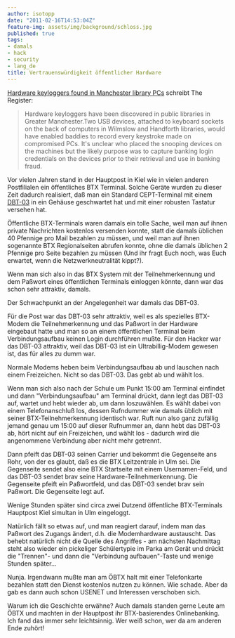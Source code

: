 ```yaml
---
author: isotopp
date: "2011-02-16T14:53:04Z"
feature-img: assets/img/background/schloss.jpg
published: true
tags:
- damals
- hack
- security
- lang_de
title: Vertrauenswürdigkeit öffentlicher Hardware
---
```


[Hardware keyloggers found in Manchester library PCs](http://www.theregister.co.uk/2011/02/15/hardware_keyloggers_manchester_libraries/) schreibt The Register: 

> Hardware keyloggers have been discovered in public libraries in Greater
> Manchester.Two USB devices, attached to keyboard sockets on the back of
> computers in Wilmslow and Handforth libraries, would have enabled baddies
> to record every keystroke made on compromised PCs. It's unclear who placed
> the snooping devices on the machines but the likely purpose was to capture
> banking login credentials on the devices prior to their retrieval and use
> in banking fraud.

Vor vielen Jahren stand in der Hauptpost in Kiel wie in vielen anderen
Postfilialen ein öffentliches BTX Terminal. Solche Geräte wurden zu dieser
Zeit dadurch realisiert, daß man ein Standard CEPT-Terminal mit einem
[DBT-03](http://de.wikipedia.org/wiki/Datei:Modem_DBT-03.jpg) in ein Gehäuse
geschwartet hat und mit einer robusten Tastatur versehen hat.

Öffentliche BTX-Terminals waren damals ein tolle Sache, weil man auf ihnen
private Nachrichten kostenlos versenden konnte, statt die damals üblichen 40
Pfennige pro Mail bezahlen zu müssen, und weil man auf ihnen sogenannte BTX
Regionalseiten abrufen konnte, ohne die damals üblichen 2 Pfennige pro Seite
bezahlen zu müssen (Und ihr fragt Euch noch, was Euch erwartet, wenn die
Netzwerkneutralität kippt?).

Wenn man sich also in das BTX System mit der Teilnehmerkennung und dem
Paßwort eines öffentlichen Terminals einloggen könnte, dann war das schon
sehr attraktiv, damals.

Der Schwachpunkt an der Angelegenheit war damals das DBT-03.

Für die Post war das DBT-03 sehr attraktiv, weil es als spezielles BTX-Modem
die Teilnehmerkennung und das Paßwort in der Hardware eingebaut hatte und
man so an einem öffentlichen Terminal beim Verbindungsaufbau keinen Login
durchführen mußte. Für den Hacker war das DBT-03 attraktiv, weil das DBT-03
ist ein Ultrabillig-Modem gewesen ist, das für alles zu dumm war.

Normale Modems heben beim Verbindungsaufbau ab und lauschen nach einem
Freizeichen. Nicht so das DBT-03. Das gebt ab und wählt los.

Wenn man sich also nach der Schule um Punkt 15:00 am Terminal einfindet und
dann "Verbindungsaufbau" am Terminal drückt, dann legt das DBT-03 auf,
wartet und hebt wieder ab, um dann loszuwählen. Es wählt dabei von einem
Telefonanschluß los, dessen Rufndummer wie damals üblich mit seiner
BTX-Teilnehmerkennung identisch war. Ruft nun also ganz zufällig jemand
genau um 15:00 auf dieser Rufnummer an, dann hebt das DBT-03 ab, hört nicht
auf ein Freizeichen, und wählt los - dadurch wird die angenommene Verbindung
aber nicht mehr getrennt.

Dann pfeift das DBT-03 seinen Carrier und bekommt die Gegenseite ans Rohr,
von der es glaubt, daß es die BTX Leitzentrale in Ulm sei. Die Gegenseite
sendet also eine BTX Startseite mit einem Usernamen-Feld, und das DBT-03
sendet brav seine Hardware-Teilnehmerkennung. Die Gegenseite pfeift ein
Paßwortfeld, und das DBT-03 sendet brav sein Paßwort. Die Gegenseite legt
auf.

Wenige Stunden später sind circa zwei Dutzend öffentliche BTX-Terminals
Hauptpost Kiel simultan in Ulm eingeloggt.

Natürlich fällt so etwas auf, und man reagiert darauf, indem man das Paßwort
des Zugangs ändert, d.h. die Modemhardware austauscht. Das behebt natürlich
nicht die Quelle des Angriffes - am nächsten Nachmittag steht also wieder
ein pickeliger Schülertypie im Parka am Gerät und drückt die "Trennen"- und
dann die "Verbindung aufbauen"-Taste und wenige Stunden später...

Nunja. Irgendwann mußte man am ÖBTX halt mit einer Telefonkarte bezahlen
statt den Dienst kostenlos nutzen zu können. Wie schade. Aber da gab es dann
auch schon USENET und Interessen verschoben sich.

Warum ich die Geschichte erwähne? Auch damals standen gerne Leute am ÖBTX
und machten in der Hauptpost ihr BTX-basierendes Onlinebanking. Ich fand das
immer sehr leichtsinnig. Wer weiß schon, wer da am anderen Ende zuhört!
